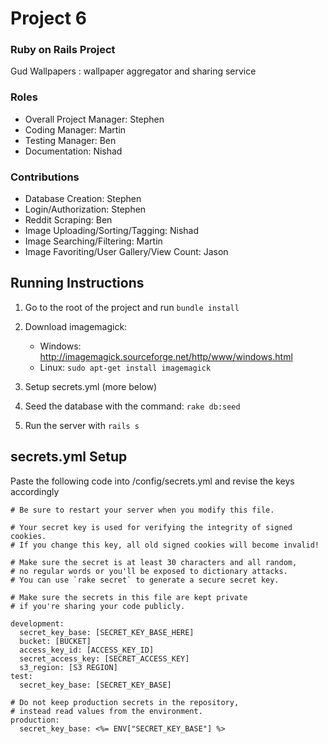 # Project 6
### Ruby on Rails Project
Gud Wallpapers : wallpaper aggregator and sharing service

### Roles
* Overall Project Manager: Stephen
* Coding Manager: Martin
* Testing Manager: Ben
* Documentation: Nishad

### Contributions
* Database Creation: Stephen
* Login/Authorization: Stephen
* Reddit Scraping: Ben
* Image Uploading/Sorting/Tagging: Nishad
* Image Searching/Filtering: Martin
* Image Favoriting/User Gallery/View Count: Jason


## Running Instructions
 1. Go to the root of the project and run `bundle install`
 2. Download imagemagick:
    * Windows: http://imagemagick.sourceforge.net/http/www/windows.html
    * Linux: `sudo apt-get install imagemagick`

 3. Setup secrets.yml (more below)
 4. Seed the database with the command: `rake db:seed`
 5. Run the server with `rails s`

## secrets.yml Setup
Paste the following code into /config/secrets.yml and revise the keys accordingly
````
# Be sure to restart your server when you modify this file.

# Your secret key is used for verifying the integrity of signed cookies.
# If you change this key, all old signed cookies will become invalid!

# Make sure the secret is at least 30 characters and all random,
# no regular words or you'll be exposed to dictionary attacks.
# You can use `rake secret` to generate a secure secret key.

# Make sure the secrets in this file are kept private
# if you're sharing your code publicly.

development:
  secret_key_base: [SECRET_KEY_BASE_HERE]
  bucket: [BUCKET]
  access_key_id: [ACCESS_KEY_ID]
  secret_access_key: [SECRET_ACCESS_KEY]
  s3_region: [S3 REGION]
test:
  secret_key_base: [SECRET_KEY_BASE]

# Do not keep production secrets in the repository,
# instead read values from the environment.
production:
  secret_key_base: <%= ENV["SECRET_KEY_BASE"] %>
````
